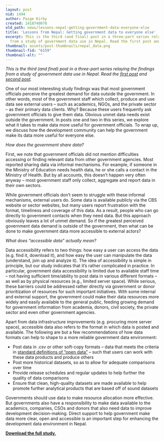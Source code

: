 ```yaml
---
layout: post
nid: 1494
author: Paige Kirby
created: 1418740078
old_path: news/lessons-nepal-getting-government-data-everyone-else
title: 'Lessons from Nepal: Getting government data to everyone else'
excerpt: This is the third (and final) post in a three-part series relaying the findings
  from a study of government data use in Nepal. Read the first post and second post.
thumbnail: assets/post-thumbnails/nepal_data.png
thumbnail-fid: "6159"
thumbnail-alt: ""
---
```


*This is the third (and final) post in a three-part series relaying the findings from a study of government data use in Nepal. Read the [first post](/news/demand-side-data-revolution-lessons-government-nepal) and [second post](/news/lessons-nepal-data-incentives-champions).*

One of our most interesting study findings was that most government officials perceive the greatest demand for data outside the government. In other words, most of the government staff which collect, produce and use data see external users – such as academics, NGOs, and the private sector – as their primary data clients. Why? Because these users frequently ask government officials to give them data. Obvious unmet data needs exist outside the government. In posts one and two in this series, we explore what it takes to make data more useful for government officials. To wrap up, we discuss how the development community can help the government make its data more useful for everyone else.

*How does the government share data?*

First, we note that government officials did not mention difficulties accessing or finding relevant data from other government agencies. Most reported sharing data via informal mechanisms. For example, if someone in the Ministry of Education needs health data, he or she calls a contact in the Ministry of Health. But by all accounts, this doesn’t happen very often anyway – most government staff only collect, aggregate and report data in their own sectors.

While government officials don’t seem to struggle with these informal mechanisms, external users do. Some data is available publicly via the CBS website or sector websites, but many users report frustration with the format, timeliness and coverage of this data. As a result, people who can go directly to government contacts when they need data. But this approach obviously leaves a lot of unmet demand. So if the greatest perceived government data demand is outside of the government, then what can be done to make government data more accessible to external actors?

*What does “accessible data” actually mean?*

Data accessibility refers to two things: how easy a user can access the data (e.g. find it, download it), and how easy the user can manipulate the data (understand, join up and analyze it). The idea of accessibility is simple in principle, but our study indicates that it’s rather complicated in practice. In particular, government data accessibility is limited due to available staff time – not having sufficient time/ability to post data in various different formats – as well as by physical resources (e.g., limited server space). While serious, these barriers could be addressed rather directly via government or donor prioritization of resources for such important initiatives. With some internal and external support, the government could make their data resources more widely and easily available to the general public, feeding growing demand for government information from academia, donors, civil society, the private sector and even other government agencies.

Apart from data infrastructure improvements (e.g. procuring more server space), accessible data also refers to the format in which data is posted and available. The following are but a few recommendations of how data formats can help to shape to a more reliable government data environment:

- Post data in .csv or other soft-copy formats – data that meets the criteria in [standard definitions of “open data”](http://opendatahandbook.org/en/what-is-open-data/) – such that users can work with these data products and produce others
- Post more historical datasets, so as to allow for adequate comparisons over time
- Provide release schedules and regular updates to help further the quality of data comparisons
- Ensure that clean, high-quality datasets are made available to help promote further analytical products that are based off of sound datasets

Governments should use data to make resource allocation more effective. But governments also have a responsibility to make data available to the academics, companies, CSOs and donors that also need data to improve development decision-making. Direct support to help government make data more clear, open and accessible is an important step for enhancing the development data environment in Nepal. 

[**Download the full study.**](/assets/post-resources/understanding_government_data_use_in_nepal_final.pdf)
